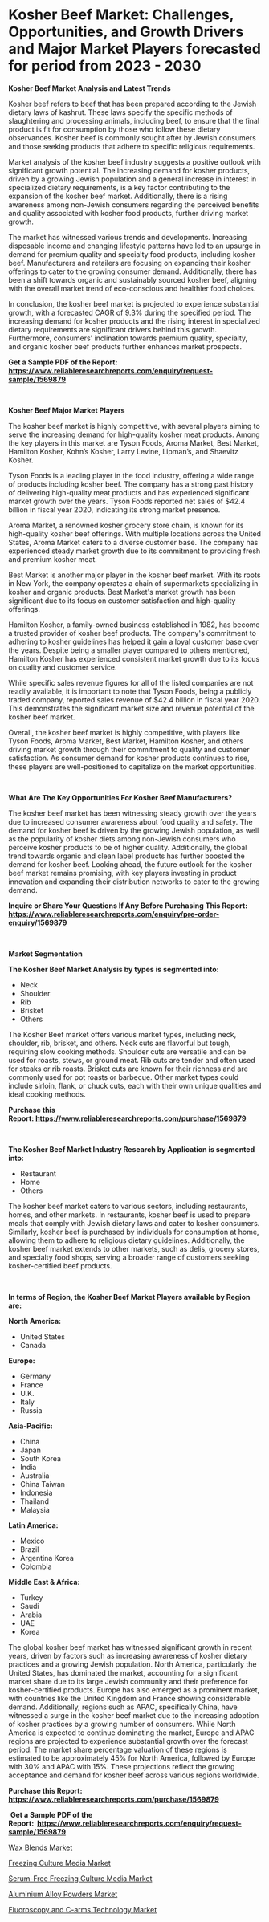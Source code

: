 <p><h1>Kosher Beef Market: Challenges, Opportunities, and Growth Drivers and Major Market Players forecasted for period from 2023 - 2030</h1></p><p><strong>Kosher Beef Market Analysis and Latest Trends</strong></p>
<p><p>Kosher beef refers to beef that has been prepared according to the Jewish dietary laws of kashrut. These laws specify the specific methods of slaughtering and processing animals, including beef, to ensure that the final product is fit for consumption by those who follow these dietary observances. Kosher beef is commonly sought after by Jewish consumers and those seeking products that adhere to specific religious requirements.</p><p>Market analysis of the kosher beef industry suggests a positive outlook with significant growth potential. The increasing demand for kosher products, driven by a growing Jewish population and a general increase in interest in specialized dietary requirements, is a key factor contributing to the expansion of the kosher beef market. Additionally, there is a rising awareness among non-Jewish consumers regarding the perceived benefits and quality associated with kosher food products, further driving market growth.</p><p>The market has witnessed various trends and developments. Increasing disposable income and changing lifestyle patterns have led to an upsurge in demand for premium quality and specialty food products, including kosher beef. Manufacturers and retailers are focusing on expanding their kosher offerings to cater to the growing consumer demand. Additionally, there has been a shift towards organic and sustainably sourced kosher beef, aligning with the overall market trend of eco-conscious and healthier food choices.</p><p>In conclusion, the kosher beef market is projected to experience substantial growth, with a forecasted CAGR of 9.3% during the specified period. The increasing demand for kosher products and the rising interest in specialized dietary requirements are significant drivers behind this growth. Furthermore, consumers' inclination towards premium quality, specialty, and organic kosher beef products further enhances market prospects.</p></p>
<p><strong>Get a Sample PDF of the Report:&nbsp; <a href="https://www.reliableresearchreports.com/enquiry/request-sample/1569879">https://www.reliableresearchreports.com/enquiry/request-sample/1569879</a></strong></p>
<p>&nbsp;</p>
<p><strong>Kosher Beef Major Market Players</strong></p>
<p><p>The kosher beef market is highly competitive, with several players aiming to serve the increasing demand for high-quality kosher meat products. Among the key players in this market are Tyson Foods, Aroma Market, Best Market, Hamilton Kosher, Kohn’s Kosher, Larry Levine, Lipman’s, and Shaevitz Kosher.</p><p>Tyson Foods is a leading player in the food industry, offering a wide range of products including kosher beef. The company has a strong past history of delivering high-quality meat products and has experienced significant market growth over the years. Tyson Foods reported net sales of $42.4 billion in fiscal year 2020, indicating its strong market presence.</p><p>Aroma Market, a renowned kosher grocery store chain, is known for its high-quality kosher beef offerings. With multiple locations across the United States, Aroma Market caters to a diverse customer base. The company has experienced steady market growth due to its commitment to providing fresh and premium kosher meat.</p><p>Best Market is another major player in the kosher beef market. With its roots in New York, the company operates a chain of supermarkets specializing in kosher and organic products. Best Market's market growth has been significant due to its focus on customer satisfaction and high-quality offerings.</p><p>Hamilton Kosher, a family-owned business established in 1982, has become a trusted provider of kosher beef products. The company's commitment to adhering to kosher guidelines has helped it gain a loyal customer base over the years. Despite being a smaller player compared to others mentioned, Hamilton Kosher has experienced consistent market growth due to its focus on quality and customer service.</p><p>While specific sales revenue figures for all of the listed companies are not readily available, it is important to note that Tyson Foods, being a publicly traded company, reported sales revenue of $42.4 billion in fiscal year 2020. This demonstrates the significant market size and revenue potential of the kosher beef market.</p><p>Overall, the kosher beef market is highly competitive, with players like Tyson Foods, Aroma Market, Best Market, Hamilton Kosher, and others driving market growth through their commitment to quality and customer satisfaction. As consumer demand for kosher products continues to rise, these players are well-positioned to capitalize on the market opportunities.</p></p>
<p>&nbsp;</p>
<p><strong>What Are The Key Opportunities For Kosher Beef Manufacturers?</strong></p>
<p><p>The kosher beef market has been witnessing steady growth over the years due to increased consumer awareness about food quality and safety. The demand for kosher beef is driven by the growing Jewish population, as well as the popularity of kosher diets among non-Jewish consumers who perceive kosher products to be of higher quality. Additionally, the global trend towards organic and clean label products has further boosted the demand for kosher beef. Looking ahead, the future outlook for the kosher beef market remains promising, with key players investing in product innovation and expanding their distribution networks to cater to the growing demand.</p></p>
<p><strong>Inquire or Share Your Questions If Any Before Purchasing This Report: <a href="https://www.reliableresearchreports.com/enquiry/pre-order-enquiry/1569879">https://www.reliableresearchreports.com/enquiry/pre-order-enquiry/1569879</a></strong></p>
<p>&nbsp;</p>
<p><strong>Market Segmentation</strong></p>
<p><strong>The Kosher Beef Market Analysis by types is segmented into:</strong></p>
<p><ul><li>Neck</li><li>Shoulder</li><li>Rib</li><li>Brisket</li><li>Others</li></ul></p>
<p><p>The Kosher Beef market offers various market types, including neck, shoulder, rib, brisket, and others. Neck cuts are flavorful but tough, requiring slow cooking methods. Shoulder cuts are versatile and can be used for roasts, stews, or ground meat. Rib cuts are tender and often used for steaks or rib roasts. Brisket cuts are known for their richness and are commonly used for pot roasts or barbecue. Other market types could include sirloin, flank, or chuck cuts, each with their own unique qualities and ideal cooking methods.</p></p>
<p><strong>Purchase this Report:&nbsp;<a href="https://www.reliableresearchreports.com/purchase/1569879">https://www.reliableresearchreports.com/purchase/1569879</a></strong></p>
<p>&nbsp;</p>
<p><strong>The Kosher Beef Market Industry Research by Application is segmented into:</strong></p>
<p><ul><li>Restaurant</li><li>Home</li><li>Others</li></ul></p>
<p><p>The kosher beef market caters to various sectors, including restaurants, homes, and other markets. In restaurants, kosher beef is used to prepare meals that comply with Jewish dietary laws and cater to kosher consumers. Similarly, kosher beef is purchased by individuals for consumption at home, allowing them to adhere to religious dietary guidelines. Additionally, the kosher beef market extends to other markets, such as delis, grocery stores, and specialty food shops, serving a broader range of customers seeking kosher-certified beef products.</p></p>
<p>&nbsp;</p>
<p><strong>In terms of Region, the Kosher Beef Market Players available by Region are:</strong></p>
<p>
    <p> <strong> North America: </strong>
        <ul>
            <li>United States</li>
            <li>Canada</li>
        </ul>
        </p> 
    <p> <strong> Europe: </strong>
        <ul>
            <li>Germany</li>
            <li>France</li>
            <li>U.K.</li>
            <li>Italy</li>
            <li>Russia</li>
        </ul>
        </p> 
    <p> <strong> Asia-Pacific: </strong>
        <ul>
            <li>China</li>
            <li>Japan</li>
            <li>South Korea</li>
            <li>India</li>
            <li>Australia</li>
            <li>China Taiwan</li>
            <li>Indonesia</li>
            <li>Thailand</li>
            <li>Malaysia</li>
        </ul>
        </p> 
    <p> <strong> Latin America: </strong>
        <ul>
            <li>Mexico</li>
            <li>Brazil</li>
            <li>Argentina Korea</li>
            <li>Colombia</li>
        </ul>
        </p> 
    <p> <strong> Middle East & Africa: </strong>
        <ul>
            <li>Turkey</li>
            <li>Saudi</li>
            <li>Arabia</li>
            <li>UAE</li>
            <li>Korea</li>
        </ul>
    </p>
    </p>
<p><p>The global kosher beef market has witnessed significant growth in recent years, driven by factors such as increasing awareness of kosher dietary practices and a growing Jewish population. North America, particularly the United States, has dominated the market, accounting for a significant market share due to its large Jewish community and their preference for kosher-certified products. Europe has also emerged as a prominent market, with countries like the United Kingdom and France showing considerable demand. Additionally, regions such as APAC, specifically China, have witnessed a surge in the kosher beef market due to the increasing adoption of kosher practices by a growing number of consumers. While North America is expected to continue dominating the market, Europe and APAC regions are projected to experience substantial growth over the forecast period. The market share percentage valuation of these regions is estimated to be approximately 45% for North America, followed by Europe with 30% and APAC with 15%. These projections reflect the growing acceptance and demand for kosher beef across various regions worldwide.</p></p>
<p><strong>Purchase this Report: <a href="https://www.reliableresearchreports.com/purchase/1569879">https://www.reliableresearchreports.com/purchase/1569879</a></strong></p>
<p>&nbsp;<strong>Get a Sample PDF of the Report:&nbsp;&nbsp;<a href="https://www.reliableresearchreports.com/enquiry/request-sample/1569879">https://www.reliableresearchreports.com/enquiry/request-sample/1569879</a></strong></p>
<p><strong></strong></p>
<p><p><a href="https://github.com/lbird53714/Market-Research-Report-List-1/blob/main/wax-blends-market.md">Wax Blends Market</a></p><p><a href="https://medium.com/@angelageorge32/freezing-culture-media-market-size-cagr-trends-2024-2030-fe5a524851bb">Freezing Culture Media Market</a></p><p><a href="https://medium.com/@kennethjensen27/serum-free-freezing-culture-media-market-the-key-to-successful-business-strategy-forecast-till-385379416ed7">Serum-Free Freezing Culture Media Market</a></p><p><a href="https://github.com/mabutironaldo/Market-Research-Report-List-1/blob/main/aluminium-alloy-powders-market.md">Aluminium Alloy Powders Market</a></p><p><a href="https://www.linkedin.com/pulse/fluoroscopy-c-arms-technology-market-research-report-provides-mkaze/">Fluoroscopy and C-arms Technology Market</a></p></p>